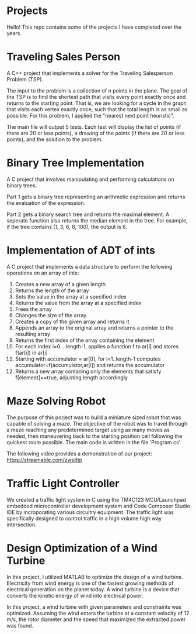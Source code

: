 # Projects
Hello! This repo contains some of the projects I have completed over the years. 

# Traveling Sales Person
A C++ project that implements a solver for the Traveling Salesperson Problem (TSP).

The input to the problem is a collection of n points in the plane. The goal of the TSP is to find the shortest path that visits every point exactly once and returns to the starting point. That is, we are looking for a cycle in the graph that visits each vertex exactly once, such that the total length is as small as possible. For this problem, I applied the "nearest next point heuristic". 

The main file will output 5 tests. Each test will display the list of points (if there are 20 or less points), a drawing of the points (if there are 20 or less points), and the solution to the problem. 

# Binary Tree Implementation
A C project that involves manipulating and performing calculations on binary trees.

Part 1 gets a binary tree representing an arithmetic expression and returns the evaluation of the expression. 

Part 2 gets a binary search tree and returns the maximal element. A seperate function also returns the median element in the tree. For example, if the tree contains (1, 3, 6, 8, 100), the output is 6.

# Implementation of ADT of ints
A C project that implements a data structure to perform the following operations on an array of ints:

1. Creates a new array of a given length
2. Returns the length of the array
3. Sets the value in the array at a specified index
4. Returns the value from the array at a specified index
5. Frees the array
6. Changes the size of the array
7. Creates a copy of the given array and returns it
8. Appends an array to the original array and returns a pointer to the resulting array
9. Returns the first index of the array containing the element
10. For each index i=0... length-1, applies a function f to ar[i] and stores f(ar[i]) in ar[i]
11. Starting with accumulator = ar[0], for i=1..length-1 computes accumulator=f(accumulator,ar[i]) and returns the accumulator
12. Returns a new array contaning only the elements that satisfy f[element]==true, adjusting length accordingly

# Maze Solving Robot
The purpose of this porject was to build a  miniature sized robot that was capable of solving a maze. The objective of the robot was to travel through a maze reaching any predetermined target using as many moves as needed, then maneuvering back to the starting position cell following the quickest route possible. The main code is written in the file 'Program.cs'. 

The following video provides a demonstration of our project: https://streamable.com/zws8tp

# Traffic Light Controller
We created a traffic light system in C using the TM4C123 MCU/Launchpad embedded microcontroller development system and Code Composer Studio IDE by incroporating various circuitry equipment. The traffic light was specifically  designed to control traffic in a high volume high way intersection. 

# Design Optimization of a Wind Turbine
In this project, I utilized MATLAB to optimize the design of a wind turbine. Electricity from wind energy is one of the fastest growing methods of electrical generation on the planet today. A wind turbine is a device that converts the kinetic energy of wind into electrical power. 

In this project, a wind turbine with given parameters and constraints was optimized. Assuming the wind enters the turbine at a constant velocity of 12 m/s, the rotor diameter and the speed that maximized the extracted power was found. 
